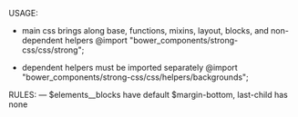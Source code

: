 USAGE:
  - main css brings along base, functions, mixins, layout, blocks, and non-dependent helpers
  @import "bower_components/strong-css/css/strong";
   
  - dependent helpers must be imported separately
  @import "bower_components/strong-css/css/helpers/backgrounds";

RULES:
  — $elements__blocks have default $margin-bottom, last-child has none
  

